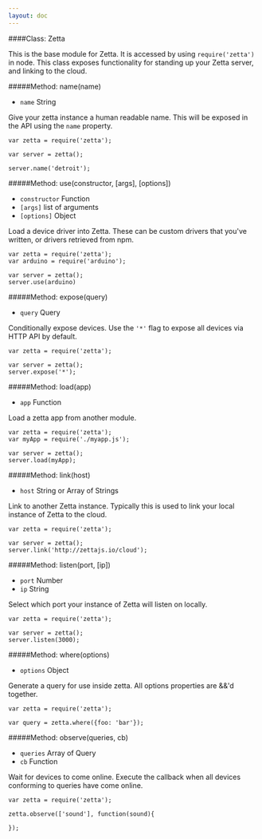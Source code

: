 ```yaml
---
layout: doc
---
```


####Class: Zetta

This is the base module for Zetta. It is accessed by using `require('zetta')` in node. This class exposes functionality
for standing up your Zetta server, and linking to the cloud.

#####Method: name(name)

* `name` String

Give your zetta instance a human readable name. This will be exposed in the API using the `name` property.

```
var zetta = require('zetta');

var server = zetta();

server.name('detroit');

```

#####Method: use(constructor, [args], [options])

* `constructor` Function
* `[args]` list of arguments
* `[options]` Object


Load a device driver into Zetta. These can be custom drivers that you've written, or drivers retrieved from npm.

```
var zetta = require('zetta');
var arduino = require('arduino');

var server = zetta();
server.use(arduino)

```
#####Method: expose(query)

* `query` Query

Conditionally expose devices. Use the `'*'` flag to expose all devices via HTTP API by default.

```
var zetta = require('zetta');

var server = zetta();
server.expose('*');

```

#####Method: load(app)

* `app` Function

Load a zetta app from another module.

```
var zetta = require('zetta');
var myApp = require('./myapp.js');

var server = zetta();
server.load(myApp);
```

#####Method: link(host)

* `host` String or Array of Strings

Link to another Zetta instance. Typically this is used to link your local instance of Zetta to the cloud.

```
var zetta = require('zetta');

var server = zetta();
server.link('http://zettajs.io/cloud');
```

#####Method: listen(port, [ip])

* `port` Number
* `ip` String

Select which port your instance of Zetta will listen on locally.

```
var zetta = require('zetta');

var server = zetta();
server.listen(3000);

```

#####Method: where(options)

* `options` Object

Generate a query for use inside zetta. All options properties are &&'d together.

```
var zetta = require('zetta');

var query = zetta.where({foo: 'bar'});
```

#####Method: observe(queries, cb)

* `queries` Array of Query
* `cb` Function

Wait for devices to come online. Execute the callback when all devices conforming to queries have come online.

```
var zetta = require('zetta');

zetta.observe(['sound'], function(sound){

});

```
